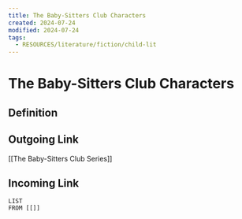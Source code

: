 ```yaml
---
title: The Baby-Sitters Club Characters
created: 2024-07-24
modified: 2024-07-24
tags:
  - RESOURCES/literature/fiction/child-lit
---
```

# The Baby-Sitters Club Characters
## Definition

## Outgoing Link
[[The Baby-Sitters Club Series]]
## Incoming Link
```dataview
LIST
FROM [[]]
```

